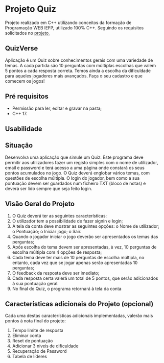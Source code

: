 # Projeto Quiz
Projeto realizado em C++ utilizando conceitos da formação de Programação WEB IEFP, utilizado 100% C++.
Seguindo os requisitos solicitados no [projeto.](#situação)

## QuizVerse
  Aplicação é um Quiz sobre conhecimentos gerais com uma variedade de temas. A cada partida
são 10 perguntas com múltiplas escolhas que valem 5 pontos a cada resposta correta. Temos
ainda a escolha da dificuldade para aqueles jogadores mais avançados. Faça o seu cadastro
e que comecem os jogos!

## Pré requisitos
- Permissão para ler, editar e gravar na pasta;
- C++ 17.

## Usabilidade



## Situação
  Desenvolva uma aplicação que simule um Quiz. Este programa deve permitir aos
utilizadores fazer um registo simples com o nome de utilizador, email e password e terá
acesso a uma página onde constará os seus pontos acumulados no jogo. O Quiz deverá
englobar vários temas, com questões de escolha múltipla. O login do jogador, bem como
a sua pontuação devem ser guardados num ficheiro TXT (bloco de notas) e deverá ser
lido sempre que seja feito login.

## Visão Geral do Projeto
1. O Quiz deverá ter as seguintes características:
2. O utilizador tem a possibilidade de fazer signin e login;
3. A tela da conta deve mostrar as seguintes opções:
o Nome de utilizador;
o Pontuação;
o Iniciar jogo;
o Sair.
4. Quando o jogador iniciar o jogo deverão ser apresentados os temas das
perguntas;
5. Após escolha do tema devem ser apresentadas, à vez, 10 perguntas de
escolha múltipla com 4 opções de resposta;
6. Cada tema deve ter mais de 10 perguntas de escolha múltipla, no entanto,
cada vez que se jogar apenas serão apresentadas 10 perguntas;
7. O feedback da resposta deve ser imediato;
8. Cada resposta certa valerá um total de 5 pontos, que serão adicionados à
sua pontuação geral.
9. No final do Quiz, o programa retornará à tela da conta

## Características adicionais do Projeto (opcional)
Cada uma destas características adicionais implementadas, valerão mais pontos
à nota final do projeto:
1. Tempo limite de resposta
2. Eliminar conta
3. Reset de pontuação
4. Adicionar 3 níveis de dificuldade
5. Recuperação de Password
6. Tabela de líderes
